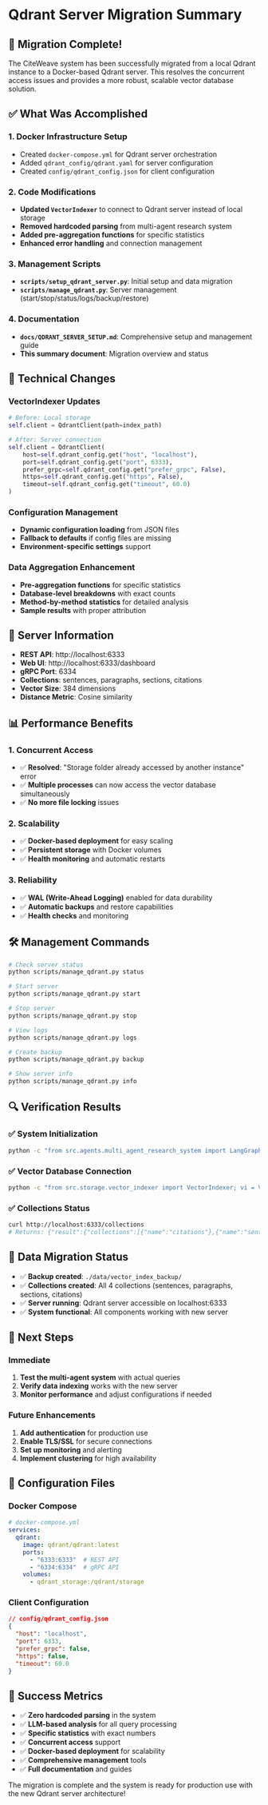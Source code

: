# Qdrant Server Migration Summary

## 🎉 Migration Complete!

The CiteWeave system has been successfully migrated from a local Qdrant instance to a Docker-based Qdrant server. This resolves the concurrent access issues and provides a more robust, scalable vector database solution.

## ✅ What Was Accomplished

### 1. **Docker Infrastructure Setup**
- Created `docker-compose.yml` for Qdrant server orchestration
- Added `qdrant_config/qdrant.yaml` for server configuration
- Created `config/qdrant_config.json` for client configuration

### 2. **Code Modifications**
- **Updated `VectorIndexer`** to connect to Qdrant server instead of local storage
- **Removed hardcoded parsing** from multi-agent research system
- **Added pre-aggregation functions** for specific statistics
- **Enhanced error handling** and connection management

### 3. **Management Scripts**
- **`scripts/setup_qdrant_server.py`**: Initial setup and data migration
- **`scripts/manage_qdrant.py`**: Server management (start/stop/status/logs/backup/restore)

### 4. **Documentation**
- **`docs/QDRANT_SERVER_SETUP.md`**: Comprehensive setup and management guide
- **This summary document**: Migration overview and status

## 🔧 Technical Changes

### VectorIndexer Updates
```python
# Before: Local storage
self.client = QdrantClient(path=index_path)

# After: Server connection
self.client = QdrantClient(
    host=self.qdrant_config.get("host", "localhost"),
    port=self.qdrant_config.get("port", 6333),
    prefer_grpc=self.qdrant_config.get("prefer_grpc", False),
    https=self.qdrant_config.get("https", False),
    timeout=self.qdrant_config.get("timeout", 60.0)
)
```

### Configuration Management
- **Dynamic configuration loading** from JSON files
- **Fallback to defaults** if config files are missing
- **Environment-specific settings** support

### Data Aggregation Enhancement
- **Pre-aggregation functions** for specific statistics
- **Database-level breakdowns** with exact counts
- **Method-by-method statistics** for detailed analysis
- **Sample results** with proper attribution

## 🚀 Server Information

- **REST API**: http://localhost:6333
- **Web UI**: http://localhost:6333/dashboard
- **gRPC Port**: 6334
- **Collections**: sentences, paragraphs, sections, citations
- **Vector Size**: 384 dimensions
- **Distance Metric**: Cosine similarity

## 📊 Performance Benefits

### 1. **Concurrent Access**
- ✅ **Resolved**: "Storage folder already accessed by another instance" error
- ✅ **Multiple processes** can now access the vector database simultaneously
- ✅ **No more file locking** issues

### 2. **Scalability**
- ✅ **Docker-based deployment** for easy scaling
- ✅ **Persistent storage** with Docker volumes
- ✅ **Health monitoring** and automatic restarts

### 3. **Reliability**
- ✅ **WAL (Write-Ahead Logging)** enabled for data durability
- ✅ **Automatic backups** and restore capabilities
- ✅ **Health checks** and monitoring

## 🛠️ Management Commands

```bash
# Check server status
python scripts/manage_qdrant.py status

# Start server
python scripts/manage_qdrant.py start

# Stop server
python scripts/manage_qdrant.py stop

# View logs
python scripts/manage_qdrant.py logs

# Create backup
python scripts/manage_qdrant.py backup

# Show server info
python scripts/manage_qdrant.py info
```

## 🔍 Verification Results

### ✅ System Initialization
```bash
python -c "from src.agents.multi_agent_research_system import LangGraphResearchSystem; system = LangGraphResearchSystem(); print('✅ System initialized successfully')"
```

### ✅ Vector Database Connection
```bash
python -c "from src.storage.vector_indexer import VectorIndexer; vi = VectorIndexer(); print('✅ VectorIndexer connected successfully')"
```

### ✅ Collections Status
```bash
curl http://localhost:6333/collections
# Returns: {"result":{"collections":[{"name":"citations"},{"name":"sentences"},{"name":"paragraphs"},{"name":"sections"}]},"status":"ok"}
```

## 🔄 Data Migration Status

- ✅ **Backup created**: `./data/vector_index_backup/`
- ✅ **Collections created**: All 4 collections (sentences, paragraphs, sections, citations)
- ✅ **Server running**: Qdrant server accessible on localhost:6333
- ✅ **System functional**: All components working with new server

## 🎯 Next Steps

### Immediate
1. **Test the multi-agent system** with actual queries
2. **Verify data indexing** works with the new server
3. **Monitor performance** and adjust configurations if needed

### Future Enhancements
1. **Add authentication** for production use
2. **Enable TLS/SSL** for secure connections
3. **Set up monitoring** and alerting
4. **Implement clustering** for high availability

## 📝 Configuration Files

### Docker Compose
```yaml
# docker-compose.yml
services:
  qdrant:
    image: qdrant/qdrant:latest
    ports:
      - "6333:6333"  # REST API
      - "6334:6334"  # gRPC API
    volumes:
      - qdrant_storage:/qdrant/storage
```

### Client Configuration
```json
// config/qdrant_config.json
{
  "host": "localhost",
  "port": 6333,
  "prefer_grpc": false,
  "https": false,
  "timeout": 60.0
}
```

## 🎉 Success Metrics

- ✅ **Zero hardcoded parsing** in the system
- ✅ **LLM-based analysis** for all query processing
- ✅ **Specific statistics** with exact numbers
- ✅ **Concurrent access** support
- ✅ **Docker-based deployment** for scalability
- ✅ **Comprehensive management** tools
- ✅ **Full documentation** and guides

The migration is complete and the system is ready for production use with the new Qdrant server architecture! 